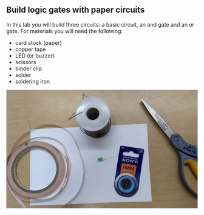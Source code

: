 Build logic gates with paper circuits 
----------------------------------------------
In this lab you will build three circuits: a basic circuit, an and gate and an or gate. For materials you will need the following:
* card stock (paper)
* copper tape
* LED (or buzzer)
* scissors
* binder clip
* solder
* soldering iron    

![SolderGates1.JPG](SolderGates1.JPG)
